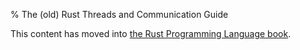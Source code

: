 % The (old) Rust Threads and Communication Guide

This content has moved into
[the Rust Programming Language book](book/concurrency.html).
